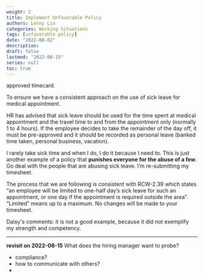 ```yaml
---
weight: 2
title: Implement Unfavorable Policy
authors: Lenny Lin
categories: Working Situations
tags: [unfavorable policy]
date: "2022-08-02"
description: 
draft: false
lastmod: "2022-08-15"
series: null
toc: true
---
```


approved timecard.  

To ensure we have a consistent approach on the use of sick leave for medical appointment.

HR has advised that sick leave should be used for the time spent at medical appointment and the travel time to and from the appointment only (normally 1 to 4 hours). If the employee decides to take the remainder of the day off, it must be pre-approved and it should be recorded as personal leave (banked time taken, personal business, vacation). 

I rarely take sick time and when I do, I do it because I need to. This is just another example of a policy that **punishes everyone for the abuse of a few**. Go deal with the people that are abusing sick leave. I’m re-submitting my timesheet.   

The process that we are following is consistent with RCW-2.39 which states “an employee will be limited to one-half day’s sick leave for such an appointment, or one day if the appointment is required outside the area”.  “Limited” means up to a maximum.  No changes will be made to your timesheet.

Daisy's comments: it is not a good example, because it did not exemplify my strength and competency.

---
**revisit on 2022-08-15**
What does the hiring manager want to probe?
- compliance?  
- how to communicate with others?  
- 
